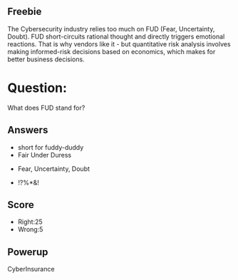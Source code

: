 ## Freebie
The Cybersecurity industry relies too much
on FUD (Fear, Uncertainty, Doubt).
FUD short-circuits rational thought and directly
triggers emotional reactions.
That is why vendors like it - but
quantitative risk analysis
involves
making informed-risk decisions based on economics,
which makes for better business decisions.

# Question:
What does FUD stand for?

## Answers
- short for fuddy-duddy
- Fair Under Duress
* Fear, Uncertainty, Doubt
- !?%*&!

## Score
- Right:25
- Wrong:5

## Powerup
CyberInsurance
